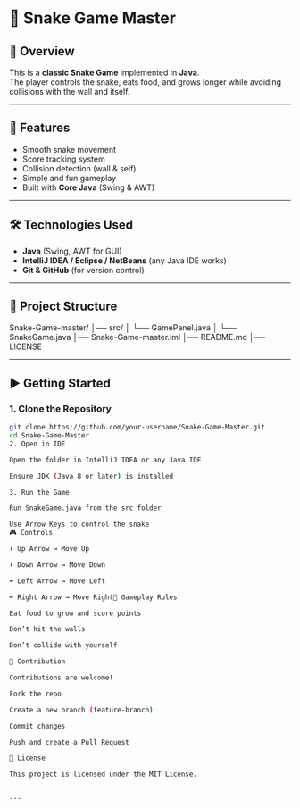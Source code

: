 # 🐍 Snake Game Master

## 📌 Overview
This is a **classic Snake Game** implemented in **Java**.  
The player controls the snake, eats food, and grows longer while avoiding collisions with the wall and itself.

---

## 🚀 Features
- Smooth snake movement  
- Score tracking system  
- Collision detection (wall & self)  
- Simple and fun gameplay  
- Built with **Core Java** (Swing & AWT)  

---

## 🛠️ Technologies Used
- **Java** (Swing, AWT for GUI)  
- **IntelliJ IDEA / Eclipse / NetBeans** (any Java IDE works)  
- **Git & GitHub** (for version control)  

---

## 📂 Project Structure
Snake-Game-master/
│── src/
│ └── GamePanel.java
│ └── SnakeGame.java
│── Snake-Game-master.iml
│── README.md
│── LICENSE


---

## ▶️ Getting Started

### 1. Clone the Repository
```bash
git clone https://github.com/your-username/Snake-Game-Master.git
cd Snake-Game-Master
2. Open in IDE

Open the folder in IntelliJ IDEA or any Java IDE

Ensure JDK (Java 8 or later) is installed

3. Run the Game

Run SnakeGame.java from the src folder

Use Arrow Keys to control the snake
🎮 Controls

⬆️ Up Arrow → Move Up

⬇️ Down Arrow → Move Down

⬅️ Left Arrow → Move Left

➡️ Right Arrow → Move Right📖 Gameplay Rules

Eat food to grow and score points

Don’t hit the walls

Don’t collide with yourself

🤝 Contribution

Contributions are welcome!

Fork the repo

Create a new branch (feature-branch)

Commit changes

Push and create a Pull Request

📜 License

This project is licensed under the MIT License.


---
